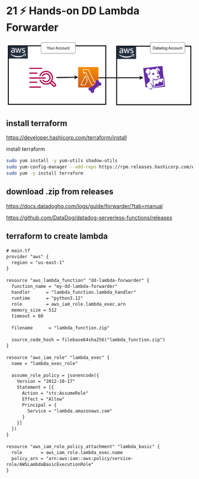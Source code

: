 # 21 ⚡ Hands-on DD Lambda Forwarder

![](../imgs/2856d1df0444403d8703caf11791681e.png)

## install terraform

https://developer.hashicorp.com/terraform/install

install terraform
```bash
sudo yum install -y yum-utils shadow-utils
sudo yum-config-manager --add-repo https://rpm.releases.hashicorp.com/AmazonLinux/hashicorp.repo
sudo yum -y install terraform
```

## download .zip from releases

https://docs.datadoghq.com/logs/guide/forwarder/?tab=manual

https://github.com/DataDog/datadog-serverless-functions/releases

## terraform to create lambda

```
# main.tf
provider "aws" {
  region = "us-east-1"
}

resource "aws_lambda_function" "dd-lambda-forwarder" {
  function_name = "my-dd-lambda-forwarder"
  handler      = "lambda_function.lambda_handler"
  runtime      = "python3.12"
  role         = aws_iam_role.lambda_exec.arn
  memory_size = 512
  timeout = 60

  filename      = "lambda_function.zip"

  source_code_hash = filebase64sha256("lambda_function.zip")
}

resource "aws_iam_role" "lambda_exec" {
  name = "lambda_exec_role"

  assume_role_policy = jsonencode({
    Version = "2012-10-17"
    Statement = [{
      Action = "sts:AssumeRole"
      Effect = "Allow"
      Principal = {
        Service = "lambda.amazonaws.com"
      }
    }]
  })
}

resource "aws_iam_role_policy_attachment" "lambda_basic" {
  role       = aws_iam_role.lambda_exec.name
  policy_arn = "arn:aws:iam::aws:policy/service-role/AWSLambdaBasicExecutionRole"
}
```


